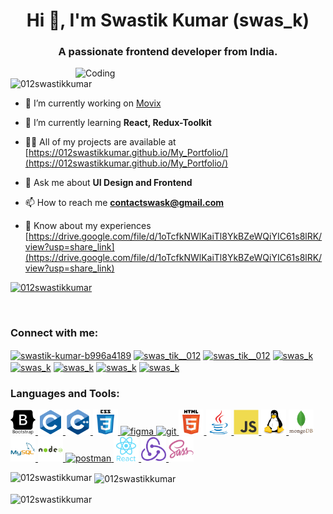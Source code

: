 <h1 align="center">Hi 👋, I'm Swastik Kumar (swas_k)</h1>
<h3 align="center">A passionate frontend developer from India.</h3>

<img align="right" alt="Coding" width="400" src="https://camo.githubusercontent.com/5ddf73ad3a205111cf8c686f687fc216c2946a75005718c8da5b837ad9de78c9/68747470733a2f2f7468756d62732e6766796361742e636f6d2f4576696c4e657874446576696c666973682d736d616c6c2e676966" />

<p align="left"> <img src="https://komarev.com/ghpvc/?username=012swastikkumar&label=Profile%20views&color=0e75b6&style=flat" alt="012swastikkumar" /> </p>

- 🔭 I’m currently working on [Movix](https://github.com/012SwastikKumar/Movix)

- 🌱 I’m currently learning **React, Redux-Toolkit**

- 👨‍💻 All of my projects are available at 
[https://012swastikkumar.github.io/My_Portfolio/](https://012swastikkumar.github.io/My_Portfolio/)

- 💬 Ask me about **UI Design and Frontend**

- 📫 How to reach me **contactswask@gmail.com**

- 📄 Know about my experiences 
[https://drive.google.com/file/d/1oTcfkNWlKaiTl8YkBZeWQiYIC61s8lRK/view?usp=share_link](https://drive.google.com/file/d/1oTcfkNWlKaiTl8YkBZeWQiYIC61s8lRK/view?usp=share_link)

<p align="left"> <a href="https://github.com/ryo-ma/github-profile-trophy"><img src="https://github-profile-trophy.vercel.app/?username=012swastikkumar" alt="012swastikkumar" /></a> </p>

<p align="left"> <a href="https://twitter.com/" target="blank"><img src="https://img.shields.io/twitter/follow/?logo=twitter&style=for-the-badge" alt="" /></a> </p>

<h3 align="left">Connect with me:</h3>
<p align="left">
<a href="https://linkedin.com/in/swastik-kumar-b996a4189" target="blank"><img align="center" src="https://raw.githubusercontent.com/rahuldkjain/github-profile-readme-generator/master/src/images/icons/Social/linked-in-alt.svg" alt="swastik-kumar-b996a4189" height="30" width="40" /></a>
<a href="https://instagram.com/swas_tik__012" target="blank"><img align="center" src="https://raw.githubusercontent.com/rahuldkjain/github-profile-readme-generator/master/src/images/icons/Social/instagram.svg" alt="swas_tik__012" height="30" width="40" /></a>
<a href="https://dribbble.com/swas_tik__012" target="blank"><img align="center" src="https://raw.githubusercontent.com/rahuldkjain/github-profile-readme-generator/master/src/images/icons/Social/dribbble.svg" alt="swas_tik__012" height="30" width="40" /></a>
<a href="https://www.codechef.com/users/swas_k" target="blank"><img align="center" src="https://cdn.jsdelivr.net/npm/simple-icons@3.1.0/icons/codechef.svg" alt="swas_k" height="30" width="40" /></a>
<a href="https://www.hackerrank.com/swas_k" target="blank"><img align="center" src="https://raw.githubusercontent.com/rahuldkjain/github-profile-readme-generator/master/src/images/icons/Social/hackerrank.svg" alt="swas_k" height="30" width="40" /></a>
<a href="https://codeforces.com/profile/swas_k" target="blank"><img align="center" src="https://raw.githubusercontent.com/rahuldkjain/github-profile-readme-generator/master/src/images/icons/Social/codeforces.svg" alt="swas_k" height="30" width="40" /></a>
<a href="https://www.leetcode.com/swas_k" target="blank"><img align="center" src="https://raw.githubusercontent.com/rahuldkjain/github-profile-readme-generator/master/src/images/icons/Social/leet-code.svg" alt="swas_k" height="30" width="40" /></a>
<a href="https://auth.geeksforgeeks.org/user/swas_k" target="blank"><img align="center" src="https://raw.githubusercontent.com/rahuldkjain/github-profile-readme-generator/master/src/images/icons/Social/geeks-for-geeks.svg" alt="swas_k" height="30" width="40" /></a>
</p>

<h3 align="left">Languages and Tools:</h3>
<p align="left"> <a href="https://getbootstrap.com" target="_blank" rel="noreferrer"> <img src="https://raw.githubusercontent.com/devicons/devicon/master/icons/bootstrap/bootstrap-plain-wordmark.svg" alt="bootstrap" width="40" height="40"/> </a> <a href="https://www.cprogramming.com/" target="_blank" rel="noreferrer"> <img src="https://raw.githubusercontent.com/devicons/devicon/master/icons/c/c-original.svg" alt="c" width="40" height="40"/> </a> <a href="https://www.w3schools.com/cpp/" target="_blank" rel="noreferrer"> <img src="https://raw.githubusercontent.com/devicons/devicon/master/icons/cplusplus/cplusplus-original.svg" alt="cplusplus" width="40" height="40"/> </a> <a href="https://www.w3schools.com/css/" target="_blank" rel="noreferrer"> <img src="https://raw.githubusercontent.com/devicons/devicon/master/icons/css3/css3-original-wordmark.svg" alt="css3" width="40" height="40"/> </a> <a href="https://www.figma.com/" target="_blank" rel="noreferrer"> <img src="https://www.vectorlogo.zone/logos/figma/figma-icon.svg" alt="figma" width="40" height="40"/> </a> <a href="https://git-scm.com/" target="_blank" rel="noreferrer"> <img src="https://www.vectorlogo.zone/logos/git-scm/git-scm-icon.svg" alt="git" width="40" height="40"/> </a> <a href="https://www.w3.org/html/" target="_blank" rel="noreferrer"> <img src="https://raw.githubusercontent.com/devicons/devicon/master/icons/html5/html5-original-wordmark.svg" alt="html5" width="40" height="40"/> </a> <a href="https://www.java.com" target="_blank" rel="noreferrer"> <img src="https://raw.githubusercontent.com/devicons/devicon/master/icons/java/java-original.svg" alt="java" width="40" height="40"/> </a> <a href="https://developer.mozilla.org/en-US/docs/Web/JavaScript" target="_blank" rel="noreferrer"> <img src="https://raw.githubusercontent.com/devicons/devicon/master/icons/javascript/javascript-original.svg" alt="javascript" width="40" height="40"/> </a> <a href="https://www.linux.org/" target="_blank" rel="noreferrer"> <img src="https://raw.githubusercontent.com/devicons/devicon/master/icons/linux/linux-original.svg" alt="linux" width="40" height="40"/> </a> <a href="https://www.mongodb.com/" target="_blank" rel="noreferrer"> <img src="https://raw.githubusercontent.com/devicons/devicon/master/icons/mongodb/mongodb-original-wordmark.svg" alt="mongodb" width="40" height="40"/> </a> <a href="https://www.mysql.com/" target="_blank" rel="noreferrer"> <img src="https://raw.githubusercontent.com/devicons/devicon/master/icons/mysql/mysql-original-wordmark.svg" alt="mysql" width="40" height="40"/> </a> <a href="https://nodejs.org" target="_blank" rel="noreferrer"> <img src="https://raw.githubusercontent.com/devicons/devicon/master/icons/nodejs/nodejs-original-wordmark.svg" alt="nodejs" width="40" height="40"/> </a> <a href="https://postman.com" target="_blank" rel="noreferrer"> <img src="https://www.vectorlogo.zone/logos/getpostman/getpostman-icon.svg" alt="postman" width="40" height="40"/> </a> <a href="https://reactjs.org/" target="_blank" rel="noreferrer"> <img src="https://raw.githubusercontent.com/devicons/devicon/master/icons/react/react-original-wordmark.svg" alt="react" width="40" height="40"/> </a> <a href="https://redux.js.org" target="_blank" rel="noreferrer"> <img src="https://raw.githubusercontent.com/devicons/devicon/master/icons/redux/redux-original.svg" alt="redux" width="40" height="40"/> </a> <a href="https://sass-lang.com" target="_blank" rel="noreferrer"> <img src="https://raw.githubusercontent.com/devicons/devicon/master/icons/sass/sass-original.svg" alt="sass" width="40" height="40"/> </a> </p>

<p><img align="left" src="https://github-readme-stats.vercel.app/api/top-langs?username=012swastikkumar&show_icons=true&locale=en&layout=compact" alt="012swastikkumar" /></p>

<p>&nbsp;<img align="center" src="https://github-readme-stats.vercel.app/api?username=012swastikkumar&show_icons=true&locale=en" alt="012swastikkumar" /></p>

<p><img align="center" src="https://github-readme-streak-stats.herokuapp.com/?user=012swastikkumar&" alt="012swastikkumar" /></p>
